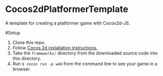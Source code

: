 # Cocos2dPlatformerTemplate
A template for creating a platformer game with Cocos2d-JS.

#Setup

1. Clone this repo.
2. Follow [Cocos 2d installation instructions.](https://github.com/cocos2d/cocos2d-js#how-to-start-a-new-game "Cocos2d-JS")
3. Take the `frameworks/` directory from the downloaded source code into this directory.
4. Run `$ cocos run -p web` from the command line to see your game in a browser.
